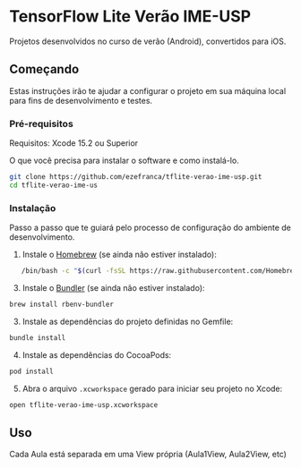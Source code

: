
# TensorFlow Lite Verão IME-USP

Projetos desenvolvidos no curso de verão (Android), convertidos para iOS.

## Começando

Estas instruções irão te ajudar a configurar o projeto em sua máquina local para fins de desenvolvimento e testes.

### Pré-requisitos

Requisitos: Xcode 15.2 ou Superior

O que você precisa para instalar o software e como instalá-lo.

```bash
git clone https://github.com/ezefranca/tflite-verao-ime-usp.git
cd tflite-verao-ime-us
```

### Instalação

Passo a passo que te guiará pelo processo de configuração do ambiente de desenvolvimento.

1. Instale o [Homebrew](https://brew.sh) (se ainda não estiver instalado):
```sh
   /bin/bash -c "$(curl -fsSL https://raw.githubusercontent.com/Homebrew/install/HEAD/install.sh)"
```
3. Instale o [Bundler](https://brew.sh) (se ainda não estiver instalado):
```sh
brew install rbenv-bundler
```
3. Instale as dependências do projeto definidas no Gemfile:
```sh
bundle install
```
4. Instale as dependências do CocoaPods:
```sh
pod install
```

5. Abra o arquivo `.xcworkspace` gerado para iniciar seu projeto no Xcode:
```bash
open tflite-verao-ime-usp.xcworkspace
```

## Uso

Cada Aula está separada em uma View própria (Aula1View, Aula2View, etc)
